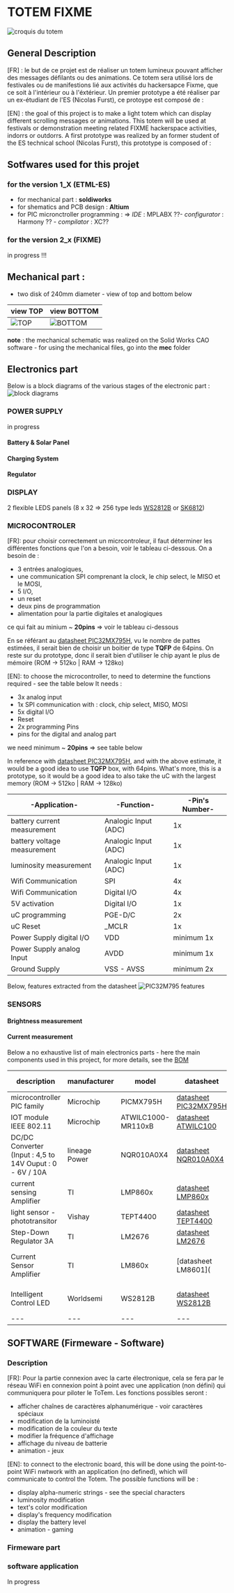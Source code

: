 # TOTEM FIXME 

![croquis du totem](/doc/Images/CroquisTotem.PNG)

## General Description 

[FR] : le but de ce projet est de réaliser un totem lumineux pouvant afficher des messages défilants ou des animations. 
Ce totem sera utilisé lors de festivales ou de manifestions lié aux activités du hackersapce Fixme, que ce soit à l'intérieur ou à l'éxtérieur.
Un premier prototype a été réaliser par un ex-étudiant de l'ES (Nicolas Furst), ce protoype est composé de :  


[EN] : the goal of this project is to make a light totem which can display different scrolling messages or animations. 
This totem will be used at festivals or demonstration meeting related FIXME hackerspace activities, indorrs or outdorrs. 
A first prototype was realized by an former student of the ES technical school (Nicolas Furst), this prototype is composed of : 

## Sotfwares used for this projet 
### for the version 1_X (ETML-ES)

* for mechanical part : **soldiworks** 
* for shematics and PCB design : **Altium** 
* for PIC micronctroller programming  : => *IDE* : MPLABX  ??- *configurator* : Harmony ?? - *compilator* : XC?? 

### for the version 2_x (FIXME)


in progress !!!


## **Mechanical part** : 

* two disk of 240mm diameter - view of top and bottom below

| view **TOP** | view **BOTTOM** | 
| --- | --- | 
| ![TOP](/doc/Images/Mechanical_Top.PNG) | ![BOTTOM](/doc/Images/Mechanical_BOTTOM.PNG) | 

**note** : the mechanical schematic was realized on the Solid Works CAO software - for using the mechanical files, go into the **mec** folder 

## **Electronics part** 

Below is a block diagrams of the various stages of the electronic part : 
![block diagrams](/doc/Images/blocDiagrammes.PNG)

### **POWER SUPPLY**
in progress 

#### **Battery & Solar Panel**

#### **Charging System**
#### **Regulator**

### **DISPLAY**
2 flexible LEDS panels (8 x 32 => 256 type leds [WS2812B](https://cdn-shop.adafruit.com/datasheets/WS2812B.pdf) or [SK6812](https://cdn-shop.adafruit.com/product-files/1138/SK6812+LED+datasheet+.pdf))  

### **MICROCONTROLER** 

[FR]: pour choisir correctement un micrcontroleur, il faut déterminer les différentes fonctions que l'on a besoin, voir le tableau ci-dessous. 
On a besoin de : 
* 3 entrées analogiques, 
* une communication SPI comprenant la clock, le chip select, le MISO et le MOSI, 
* 5 I/O, 
* un reset
* deux pins de programmation 
* alimentation pour la partie digitales et analogiques 

ce qui fait au minium ~ **20pins** => voir le tableau ci-dessous 

En se référant au [datasheet PIC32MX795H](https://ww1.microchip.com/downloads/aemDocuments/documents/MCU32/ProductDocuments/DataSheets/PIC32MX5XX6XX7XX_Family%29Datasheet_DS60001156K.pdf),
vu le nombre de pattes estimées, il serait bien de choisir un boitier de type **TQFP** de 64pins. 
On reste sur du prototype, donc il serait bien d'utiliser le chip ayant le plus de mémoire (ROM -> 512ko | RAM -> 128ko)      

[EN]: to choose the microcontroller, to need to determine the functions required - see the table below
It needs : 
* 3x analog input 
* 1x SPI communication with : clock, chip select, MISO, MOSI 
* 5x digital I/O 
* Reset 
* 2x programming Pins
* pins for the digital and analog part 

we need minimum ~ **20pins** => see table below  

In reference with [datasheet PIC32MX795H](https://ww1.microchip.com/downloads/aemDocuments/documents/MCU32/ProductDocuments/DataSheets/PIC32MX5XX6XX7XX_Family%29Datasheet_DS60001156K.pdf), 
and with the above estimate, it would be a good idea to use **TQFP** box, with 64pins. What's more, this is a prototype, so it would be a good idea to also take the uC with the largest memory (ROM -> 512ko | RAM -> 128ko)  

| -Application- | -Function- | -Pin's Number- | 
| --- | --- | --- | 
| battery current measurement | Analogic Input (ADC) | 1x | 
| battery voltage measurement | Analogic Input (ADC) | 1x | 
| luminosity measurement | Analogic Input (ADC) | 1x |
| Wifi Communication | SPI | 4x | 
| Wifi Communication | Digital I/O | 4x |
| 5V activation | Digital I/O | 1x |
| uC programming | PGE-D/C | 2x |
| uC Reset | _MCLR | 1x | 
| Power Supply digital I/O | VDD | minimum 1x | 
| Power Supply analog Input | AVDD | minimum 1x | 
| Ground Supply | VSS - AVSS | minimum 2x | 

Below, features extracted from the datasheet 
![PIC32M795 features](/doc/Images/Info_uC_PIC.png)

### **SENSORS** 

#### **Brightness measurement** 

#### **Current measurement**

Below a no exhaustive list of main electronics parts - here the main components used in this project, for more details, see the [BOM](/hardware/BOM/ListeComposants_V1.xlsx) 

| description | manufacturer | model | datasheet | remarks | name supplier | supplier reference |
| --- | --- | --- | --- | --- | --- | --- |  
| microcontroller PIC family | Microchip | PICMX795H | [datasheet PIC32MX795H](https://ww1.microchip.com/downloads/aemDocuments/documents/MCU32/ProductDocuments/DataSheets/PIC32MX5XX6XX7XX_Family%29Datasheet_DS60001156K.pdf) | TQFP housing | Farnell | [1778989](https://ch.farnell.com/fr-CH/microchip/pic32mx795f512h-80i-pt/micro-32-bits-512k-flash-usb-64tqfp/dp/1778989) | 
| IOT module IEEE 802.11 | Microchip | ATWILC1000-MR110xB | [datasheet ATWILC100](https://ww1.microchip.com/downloads/aemDocuments/documents/WSG/ProductDocuments/DataSheets/ATWILC1000-MR110XB-IEEE-802.11-b-g-n-Link-Controller-Module-DS70005326E.pdf) | no comments |
| DC/DC Converter (Input : 4,5 to 14V Ouput : 0 - 6V / 10A | lineage Power | NQR010A0X4 | [datasheet NQR010A0X4](/doc/datasheets/Alimentation/NQR010A0X-477178.pdf) | probably osbolete component | 
| current sensing Amplifier | TI | LMP860x | [datasheet LMP860x](https://www.ti.com/lit/ds/symlink/lmp8601.pdf?ts=1695161032082&ref_url=https%253A%252F%252Fwww.ti.com%252Fproduct%252FLMP8601)  | no comments | 
| light sensor - phototransitor | Vishay | TEPT4400 | [datasheet TEPT4400](https://www.vishay.com/docs/81341/tept4400.pdf) | no comment | 
| Step-Down Regulator 3A | TI | LM2676 | [datasheet LM2676](https://www.ti.com/lit/ds/symlink/lm2676.pdf?ts=1697798250050&ref_url=https%253A%252F%252Fwww.google.com%252F) | no comment | 
| Current Sensor Amplifier | TI | LM860x | [datasheet LM8601](| Step-Down Regulator 3A | TI | LM2676 | [datasheet LM2676](https://www.ti.com/lit/ds/symlink/lm2676.pdf?ts=1697798250050&ref_url=https%253A%252F%252Fwww.google.com%252F) | no comment | ) | no comment | 
| Intelligent Control LED | Worldsemi | WS2812B | [datasheet WS2812B](https://cdn-shop.adafruit.com/datasheets/WS2812B.pdf) | link with led pannels | 
| --- | --- | --- | --- | --- | 


## **SOFTWARE (Firmeware - Software)**
### **Description**

[FR]: Pour la partie connexion avec la carte électronique, cela se fera par le réseau WiFi en connexion point à point avec une application (non défini) qui communiquera pour piloter le ToTem. 
Les fonctions possibles seront : 

* afficher chaînes de caractères alphanumérique - voir caractères spéciaux 
* modification de la luminoisté 
* modification de la couleur du texte 
* modifier la fréquence d'affichage 
* affichage du niveau de batterie 
* animation - jeux 

[EN]: to connect to the electronic board, this will be done using the point-to-point WiFi nwtwork with an application (no defined), which will communicate to control the Totem. 
The possible functions will be : 

* display alpha-numeric strings - see the special characters 
* luminosity modification 
* text's color modification 
* display's frequency modification
* display the battery level 
* animation - gaming 

### **Firmeware part** 

### **software application** 

In progress 